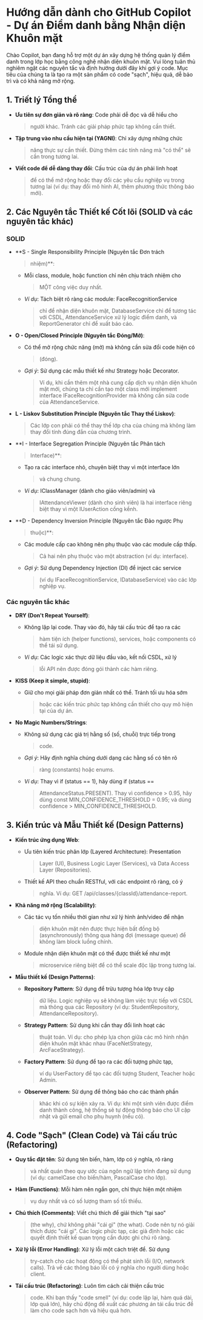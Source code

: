# Hướng dẫn dành cho GitHub Copilot - Dự án Điểm danh bằng Nhận diện Khuôn mặt

Chào Copilot, bạn đang hỗ trợ một dự án xây dựng hệ thống quản lý điểm
danh trong lớp học bằng công nghệ nhận diện khuôn mặt. Vui lòng tuân thủ
nghiêm ngặt các nguyên tắc và định hướng dưới đây khi gợi ý code. Mục
tiêu của chúng ta là tạo ra một sản phẩm có code \"sạch\", hiệu quả, dễ
bảo trì và có khả năng mở rộng.

## 1. Triết lý Tổng thể

-   **Ưu tiên sự đơn giản và rõ ràng**: Code phải dễ đọc và dễ hiểu cho
    > người khác. Tránh các giải pháp phức tạp không cần thiết.

-   **Tập trung vào nhu cầu hiện tại (YAGNI)**: Chỉ xây dựng những chức
    > năng thực sự cần thiết. Đừng thêm các tính năng mà \"có thể\" sẽ
    > cần trong tương lai.

-   **Viết code để dễ dàng thay đổi**: Cấu trúc của dự án phải linh hoạt
    > để có thể mở rộng hoặc thay đổi các yêu cầu nghiệp vụ trong tương
    > lai (ví dụ: thay đổi mô hình AI, thêm phương thức thông báo mới).

## 2. Các Nguyên tắc Thiết kế Cốt lõi (SOLID và các nguyên tắc khác)

### SOLID

-   **S - Single Responsibility Principle (Nguyên tắc Đơn trách
    > nhiệm)**:

    -   Mỗi class, module, hoặc function chỉ nên chịu trách nhiệm cho
        > MỘT công việc duy nhất.

    -   *Ví dụ*: Tách biệt rõ ràng các module: FaceRecognitionService
        > chỉ để nhận diện khuôn mặt, DatabaseService chỉ để tương tác
        > với CSDL, AttendanceService xử lý logic điểm danh, và
        > ReportGenerator chỉ để xuất báo cáo.

-   **O - Open/Closed Principle (Nguyên tắc Đóng/Mở)**:

    -   Có thể mở rộng chức năng (mở) mà không cần sửa đổi code hiện có
        > (đóng).

    -   *Gợi ý*: Sử dụng các mẫu thiết kế như Strategy hoặc Decorator.
        > Ví dụ, khi cần thêm một nhà cung cấp dịch vụ nhận diện khuôn
        > mặt mới, chúng ta chỉ cần tạo một class mới implement
        > interface IFaceRecognitionProvider mà không cần sửa code của
        > AttendanceService.

-   **L - Liskov Substitution Principle (Nguyên tắc Thay thế Liskov)**:
    > Các lớp con phải có thể thay thế lớp cha của chúng mà không làm
    > thay đổi tính đúng đắn của chương trình.

-   **I - Interface Segregation Principle (Nguyên tắc Phân tách
    > Interface)**:

    -   Tạo ra các interface nhỏ, chuyên biệt thay vì một interface lớn
        > và chung chung.

    -   *Ví dụ*: IClassManager (dành cho giáo viên/admin) và
        > IAttendanceViewer (dành cho sinh viên) là hai interface riêng
        > biệt thay vì một IUserAction cồng kềnh.

-   **D - Dependency Inversion Principle (Nguyên tắc Đảo ngược Phụ
    > thuộc)**:

    -   Các module cấp cao không nên phụ thuộc vào các module cấp thấp.
        > Cả hai nên phụ thuộc vào một abstraction (ví dụ: interface).

    -   *Gợi ý*: Sử dụng Dependency Injection (DI) để inject các service
        > (ví dụ IFaceRecognitionService, IDatabaseService) vào các lớp
        > nghiệp vụ.

### Các nguyên tắc khác

-   **DRY (Don't Repeat Yourself)**:

    -   Không lặp lại code. Thay vào đó, hãy tái cấu trúc để tạo ra các
        > hàm tiện ích (helper functions), services, hoặc components có
        > thể tái sử dụng.

    -   *Ví dụ*: Các logic xác thực dữ liệu đầu vào, kết nối CSDL, xử lý
        > lỗi API nên được đóng gói thành các hàm riêng.

-   **KISS (Keep it simple, stupid)**:

    -   Giữ cho mọi giải pháp đơn giản nhất có thể. Tránh tối ưu hóa sớm
        > hoặc các kiến trúc phức tạp không cần thiết cho quy mô hiện
        > tại của dự án.

-   **No Magic Numbers/Strings**:

    -   Không sử dụng các giá trị hằng số (số, chuỗi) trực tiếp trong
        > code.

    -   *Gợi ý*: Hãy định nghĩa chúng dưới dạng các hằng số có tên rõ
        > ràng (constants) hoặc enums.

    -   *Ví dụ*: Thay vì if (status == 1), hãy dùng if (status ==
        > AttendanceStatus.PRESENT). Thay vì confidence \> 0.95, hãy
        > dùng const MIN_CONFIDENCE_THRESHOLD = 0.95; và dùng confidence
        > \> MIN_CONFIDENCE_THRESHOLD.

## 3. Kiến trúc và Mẫu Thiết kế (Design Patterns)

-   **Kiến trúc ứng dụng Web**:

    -   Ưu tiên kiến trúc phân lớp (Layered Architecture): Presentation
        > Layer (UI), Business Logic Layer (Services), và Data Access
        > Layer (Repositories).

    -   Thiết kế API theo chuẩn RESTful, với các endpoint rõ ràng, có ý
        > nghĩa. Ví dụ: GET /api/classes/{classId}/attendance-report.

-   **Khả năng mở rộng (Scalability)**:

    -   Các tác vụ tốn nhiều thời gian như xử lý hình ảnh/video để nhận
        > diện khuôn mặt nên được thực hiện bất đồng bộ (asynchronously)
        > thông qua hàng đợi (message queue) để không làm block luồng
        > chính.

    -   Module nhận diện khuôn mặt có thể được thiết kế như một
        > microservice riêng biệt để có thể scale độc lập trong tương
        > lai.

-   **Mẫu thiết kế (Design Patterns)**:

    -   **Repository Pattern**: Sử dụng để trừu tượng hóa lớp truy cập
        > dữ liệu. Logic nghiệp vụ sẽ không làm việc trực tiếp với CSDL
        > mà thông qua các Repository (ví dụ: StudentRepository,
        > AttendanceRepository).

    -   **Strategy Pattern**: Sử dụng khi cần thay đổi linh hoạt các
        > thuật toán. Ví dụ: cho phép lựa chọn giữa các mô hình nhận
        > diện khuôn mặt khác nhau (FaceNetStrategy, ArcFaceStrategy).

    -   **Factory Pattern**: Sử dụng để tạo ra các đối tượng phức tạp,
        > ví dụ UserFactory để tạo các đối tượng Student, Teacher hoặc
        > Admin.

    -   **Observer Pattern**: Sử dụng để thông báo cho các thành phần
        > khác khi có sự kiện xảy ra. Ví dụ: khi một sinh viên được điểm
        > danh thành công, hệ thống sẽ tự động thông báo cho UI cập nhật
        > và gửi email cho phụ huynh (nếu có).

## 4. Code \"Sạch\" (Clean Code) và Tái cấu trúc (Refactoring)

-   **Quy tắc đặt tên**: Sử dụng tên biến, hàm, lớp có ý nghĩa, rõ ràng
    > và nhất quán theo quy ước của ngôn ngữ lập trình đang sử dụng (ví
    > dụ: camelCase cho biến/hàm, PascalCase cho lớp).

-   **Hàm (Functions)**: Mỗi hàm nên ngắn gọn, chỉ thực hiện một nhiệm
    > vụ duy nhất và có số lượng tham số tối thiểu.

-   **Chú thích (Comments)**: Viết chú thích để giải thích \"tại sao\"
    > (the why), chứ không phải \"cái gì\" (the what). Code nên tự nó
    > giải thích được \"cái gì\". Các logic phức tạp, các giả định hoặc
    > các quyết định thiết kế quan trọng cần được ghi chú rõ ràng.

-   **Xử lý lỗi (Error Handling)**: Xử lý lỗi một cách triệt để. Sử dụng
    > try-catch cho các hoạt động có thể phát sinh lỗi (I/O, network
    > calls). Trả về các thông báo lỗi có ý nghĩa cho người dùng hoặc
    > client.

-   **Tái cấu trúc (Refactoring)**: Luôn tìm cách cải thiện cấu trúc
    > code. Khi bạn thấy \"code smell\" (ví dụ: code lặp lại, hàm quá
    > dài, lớp quá lớn), hãy chủ động đề xuất các phương án tái cấu trúc
    > để làm cho code sạch hơn và hiệu quả hơn.
